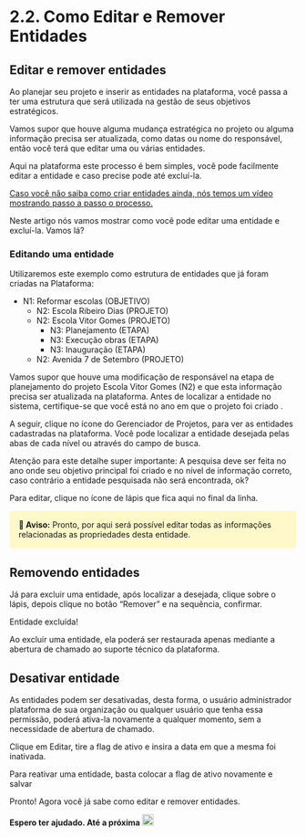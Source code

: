 # 2.2. Como Editar e Remover Entidades

## Editar e remover entidades

Ao planejar seu projeto e inserir as entidades na plataforma, você passa a ter uma estrutura que será utilizada na gestão de seus objetivos estratégicos.

Vamos supor que houve alguma mudança estratégica no projeto ou alguma informação precisa ser atualizada, como datas ou nome do responsável, então você terá que editar uma ou várias entidades.

Aqui na plataforma este processo é bem simples, você pode facilmente editar a entidade e caso precise pode até excluí-la.

[Caso você não saiba como criar entidades ainda, nós temos um vídeo mostrando passo a passo o processo.](https://facilittecnologia.atlassian.net/wiki/x/AQAsng)

Neste artigo nós vamos mostrar como você pode editar uma entidade e excluí-la. Vamos lá?

### Editando uma entidade

Utilizaremos este exemplo como estrutura de entidades que já foram criadas na Plataforma:

- N1: Reformar escolas (OBJETIVO)
  - N2: Escola Ribeiro Dias (PROJETO)
  - N2: Escola Vitor Gomes (PROJETO)
    - N3: Planejamento (ETAPA)
    - N3: Execução obras (ETAPA)
    - N3: Inauguração (ETAPA)
  - N2: Avenida 7 de Setembro (PROJETO)

Vamos supor que houve uma modificação de responsável na etapa de planejamento do projeto Escola Vitor Gomes (N2) e que esta informação precisa ser atualizada na plataforma. Antes de localizar a entidade no sistema, certifique-se que você está no ano em que o projeto foi criado .

A seguir, clique no ícone do Gerenciador de Projetos, para ver as entidades cadastradas na plataforma. Você pode localizar a entidade desejada pelas abas de cada nível ou através do campo de busca.

Atenção para este detalhe super importante: A pesquisa deve ser feita no ano onde seu objetivo principal foi criado e no nível de informação correto, caso contrário a entidade pesquisada não será encontrada, ok?

Para editar, clique no ícone de lápis que fica aqui no final da linha.

<div style="background-color: #fff8c9; border: 1px solid #fff8c9; padding: 15px; border-radius: 5px;">
  <strong>🔔 Aviso:</strong> Pronto, por aqui será possível editar todas as informações relacionadas as propriedades desta entidade.
</div>


## **Removendo entidades**

Já para excluir uma entidade, após localizar a desejada, clique sobre o lápis, depois clique no botão “Remover” e na sequência, confirmar.

Entidade excluída!

Ao excluir uma entidade, ela poderá ser restaurada apenas mediante a abertura de chamado ao suporte técnico da plataforma.

## **Desativar entidade**

As entidades podem ser desativadas, desta forma, o usuário administrador plataforma de sua organização ou qualquer usuário que tenha essa permissão, poderá ativa-la novamente a qualquer momento, sem a necessidade de abertura de chamado.

Clique em Editar, tire a flag de ativo e insira a data em que a mesma foi inativada.

Para reativar uma entidade, basta colocar a flag de ativo novamente e salvar

Pronto! Agora você já sabe como editar e remover entidades.

**Espero ter ajudado. Até a próxima** <img width="20" height="20" alt="image" src="https://github.com/user-attachments/assets/75b9b401-8221-454c-bf7e-20ebab5e975c" />

